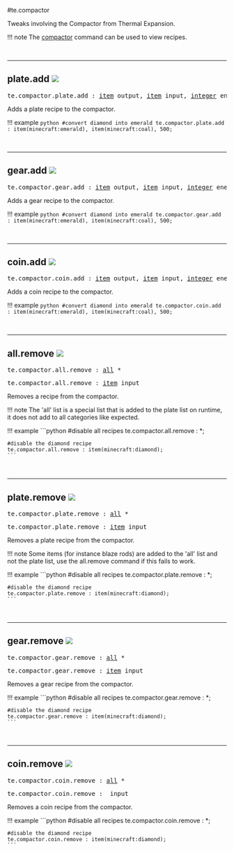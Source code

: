 #te.compactor

Tweaks involving the Compactor from Thermal Expansion.

!!! note
	The [compactor](/commands/te/#te-compactor) command can be used to view recipes.

<br>

---
## plate.add ![](/img/version_1.12.png)

<pre>te.compactor.plate.add : <a href="/arguments/item/">item</a> output, <a href="/arguments/item/">item</a> input, <a href="/arguments/integer/">integer</a> energy</pre>

Adds a plate recipe to the compactor.

!!! example
	```python
	#convert diamond into emerald
	te.compactor.plate.add : item(minecraft:emerald), item(minecraft:coal), 500;
	```

<br>

---
## gear.add ![](/img/version_1.12.png)

<pre>te.compactor.gear.add : <a href="/arguments/item/">item</a> output, <a href="/arguments/item/">item</a> input, <a href="/arguments/integer/">integer</a> energy</pre>

Adds a gear recipe to the compactor.

!!! example
	```python
	#convert diamond into emerald
	te.compactor.gear.add : item(minecraft:emerald), item(minecraft:coal), 500;
	```

<br>

---
## coin.add ![](/img/version_1.12.png)

<pre>te.compactor.coin.add : <a href="/arguments/item/">item</a> output, <a href="/arguments/item/">item</a> input, <a href="/arguments/integer/">integer</a> energy</pre>

Adds a coin recipe to the compactor.

!!! example
	```python
	#convert diamond into emerald
	te.compactor.coin.add : item(minecraft:emerald), item(minecraft:coal), 500;
	```

<br>

---
## all.remove ![](/img/version_1.12.png)

<pre>te.compactor.all.remove : <a href="/arguments/all/">all</a> *</pre>
<pre>te.compactor.all.remove : <a href="/arguments/item/">item</a> input</pre>

Removes a recipe from the compactor.

!!! note
	The 'all' list is a special list that is added to the plate list on runtime, it does not add to all categories like expected.

!!! example
	```python
	#disable all recipes
	te.compactor.all.remove : *;
	
	#disable the diamond recipe
	te.compactor.all.remove : item(minecraft:diamond);
	```

<br>

---
## plate.remove ![](/img/version_1.12.png)

<pre>te.compactor.plate.remove : <a href="/arguments/all/">all</a> *</pre>
<pre>te.compactor.plate.remove : <a href="/arguments/item/">item</a> input</pre>

Removes a plate recipe from the compactor.

!!! note
	Some items (for instance blaze rods) are added to the 'all' list and not the plate list, use the all.remove command if this fails to work. 

!!! example
	```python
	#disable all recipes
	te.compactor.plate.remove : *;
	
	#disable the diamond recipe
	te.compactor.plate.remove : item(minecraft:diamond);
	```

<br>

---
## gear.remove ![](/img/version_1.12.png)

<pre>te.compactor.gear.remove : <a href="/arguments/all/">all</a> *</pre>
<pre>te.compactor.gear.remove : <a href="/arguments/item/">item</a> input</pre>

Removes a gear recipe from the compactor.

!!! example
	```python
	#disable all recipes
	te.compactor.gear.remove : *;
	
	#disable the diamond recipe
	te.compactor.gear.remove : item(minecraft:diamond);
	```

<br>

---
## coin.remove ![](/img/version_1.12.png)

<pre>te.compactor.coin.remove : <a href="/arguments/all/">all</a> *</pre>
<pre>te.compactor.coin.remove : <a href="/arguments/item/"></a> input</pre>

Removes a coin recipe from the compactor.

!!! example
	```python
	#disable all recipes
	te.compactor.coin.remove : *;
	
	#disable the diamond recipe
	te.compactor.coin.remove : item(minecraft:diamond);
	```

<br>
